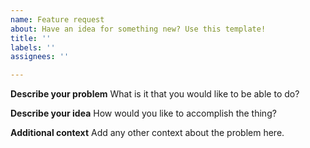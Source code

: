 ```yaml
---
name: Feature request
about: Have an idea for something new? Use this template!
title: ''
labels: ''
assignees: ''

---
```


**Describe your problem**
What is it that you would like to be able to do?

**Describe your idea**
How would you like to accomplish the thing?

**Additional context**
Add any other context about the problem here.
